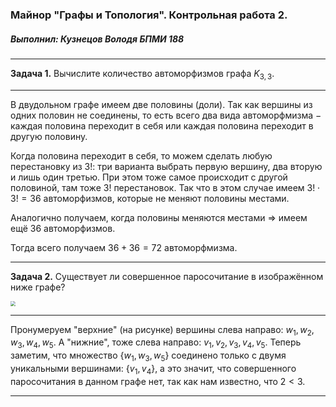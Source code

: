 ### Майнор "Графы и Топология". Контрольная работа 2.

##### Выполнил: Кузнецов Володя БПМИ 188

---

**Задача 1.** Вычислите количество автоморфизмов графа $K_{3, 3}$.

---

В двудольном графе имеем две половины (доли). Так как вершины из одних половин не соединены, то есть всего два вида автоморфмизма $-$ каждая половина переходит в себя или каждая половина переходит в другую половину.

Когда половина переходит в себя, то можем сделать любую перестановку из $3!$: три варианта выбрать первую вершину, два вторую и лишь один третью. При этом тоже самое происходит с другой половиной, там тоже $3!$ перестановок. Так что в этом случае имеем $3! \cdot 3! = 36$ автоморфизмов, которые не меняют половины местами.

Аналогично получаем, когда половины меняются местами $\Rightarrow$ имеем ещё $36$ автоморфизмов.

Тогда всего получаем $36 + 36 = 72$ автоморфмизма.

---

**Задача 2.** Существует ли совершенное паросочитание в изображённом ниже графе?

<img src="/Users/cdraugr/Desktop/HSE/MathStructs/GraphsAndTopology/Test2/images/image1.png" style="zoom:50%;" />

---

Пронумеруем "верхние" (на рисунке) вершины слева направо: $w_1, w_2, w_3, w_4, w_5$. А "нижние", тоже слева направо: $v_1, v_2, v_3, v_4, v_5$. Теперь заметим, что множество $\{w_1, w_3, w_5\}$ соединено только с двумя уникальными вершинами: $\{v_1, v_4\}$, а это значит, что совершенного паросочитания в данном графе нет, так как нам известно, что $2 < 3$. 

---